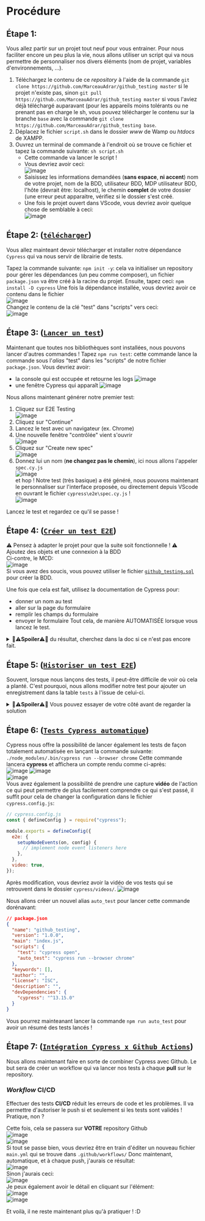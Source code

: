 # Procédure

## Étape 1:
Vous allez partir sur un projet tout neuf pour vous entrainer.
Pour nous faciliter encore un peu plus la vie, nous allons utiliser un script qui va nous permettre de personnaliser nos divers éléments (nom de projet, variables d'environnements, ...).

1. Téléchargez le contenu de ce *repository* à l'aide de la commande `git clone https://github.com/MarceauAdrar/github_testing master` si le projet n'existe pas, sinon `git pull https://github.com/MarceauAdrar/github_testing master` si vous l'aviez déjà téléchargé auparavant (pour les appareils moins tolérants ou ne prenant pas en charge le sh, vous pouvez télécharger le contenu sur la branche `base` avec la commande `git clone https://github.com/MarceauAdrar/github_testing base`.
2. Déplacez le fichier `script.sh` dans le dossier *www* de Wamp ou *htdocs* de XAMPP.
3. Ouvrez un terminal de commande à l'endroit où se trouve ce fichier et tapez la commande suivante: `sh script.sh`
   - Cette commande va lancer le script !
   - Vous devriez avoir ceci:<br>
     ![image](https://github.com/user-attachments/assets/439cf872-f61d-4881-9706-b8c92ba2d1e0)
   - Saisissez les informations demandées (**sans espace**, **ni accent**) nom de votre projet, nom de la BDD, utilisateur BDD, MDP utilisateur BDD, l'hôte (devrait être: localhost), le chemin **complet** de votre dossier (une erreur peut apparaitre, vérifiez si le dossier s'est créé.
   - Une fois le projet ouvert dans VScode, vous devriez avoir quelque chose de semblable à ceci:<br>
     ![image](https://github.com/user-attachments/assets/b12a3b2d-554c-42df-bde9-c3f21d83c05f)

## Étape 2: ([`télécharger`](<https://github.com/MarceauAdrar/github_testing/tree/step02>))
Vous allez mainteant devoir télécharger et installer notre dépendance `Cypress` qui va nous servir de librairie de tests.

Tapez la commande suivante: `npm init -y`: cela va initialiser un repository pour gérer les dépendances (un peu comme composer), un fichier `package.json` va être créé à la racine du projet.
Ensuite, tapez ceci: `npm install -D cypress`
Une fois la dépendance installée, vous devriez avoir ce contenu dans le fichier<br>
![image](https://github.com/user-attachments/assets/37212109-a758-4d37-a42e-8ab18dc6574b)<br>
Changez le contenu de la clé "test" dans "scripts" vers ceci:<br>
![image](https://github.com/user-attachments/assets/26c9aae7-524a-4847-945f-0aa8c8e352e3)

## Étape 3: ([`Lancer un test`](<https://github.com/MarceauAdrar/github_testing/tree/step03>))
Maintenant que toutes nos bibliothèques sont installées, nous pouvons lancer d'autres commandes !
Tapez `npm run test`: cette commande lance la commande sous l'*alias* "test" dans les "scripts" de notre fichier `package.json`.
Vous devriez avoir:
- la console qui est occupée et retourne les logs ![image](https://github.com/user-attachments/assets/081f7fd7-4f57-4751-aada-2ef0d3740b02)
- une fenêtre Cypress qui apparaît ![image](https://github.com/user-attachments/assets/91ade535-ce77-4734-986d-c5ee7cbab79b)

Nous allons maintenant générer notre premier test:
1. Cliquez sur E2E Testing<br>
![image](https://github.com/user-attachments/assets/a7aef1d2-9244-4efe-af46-94d0f2feae2b)
2. Cliquez sur "Continue"
3. Lancez le test avec un navigateur (ex. Chrome)
4. Une nouvelle fenêtre "contrôlée" vient s'ouvrir<br>
![image](https://github.com/user-attachments/assets/dbbe19cf-b3a0-49b6-9943-3139aadced11)
5. Cliquez sur "Create new spec"<br>
![image](https://github.com/user-attachments/assets/b2815bb8-604d-4b56-9414-3b41b41e311d)
6. Donnez lui un nom (**ne changez pas le chemin**), ici nous allons l'appeler `spec.cy.js`<br>
![image](https://github.com/user-attachments/assets/007d1f9b-f891-414f-b2bb-d672eb18b3b5)<br>
et hop ! Notre test (très basique) a été généré, nous pouvons maintenant le personnaliser sur l'interface proposée, ou directement depuis VScode en ouvrant le fichier `cypress\e2e\spec.cy.js` !<br>
![image](https://github.com/user-attachments/assets/1b680771-a402-46a0-b285-03ed36d13280)<br>

Lancez le test et regardez ce qu'il se passe !

## Étape 4: ([`Créer un test E2E`](<https://github.com/MarceauAdrar/github_testing/tree/step04>))
⚠️ Pensez à adapter le projet pour que la suite soit fonctionnelle ! ⚠️<br>
Ajoutez des objets et une connexion à la BDD<br>
Ci-contre, le MCD:<br>
![image](https://github.com/user-attachments/assets/0e78c880-4067-44c2-b02e-ae0fd6032021)<br>
Si vous avez des soucis, vous pouvez utiliser le fichier [`github_testing.sql`](<https://github.com/MarceauAdrar/github_testing/blob/step04/App\Utils\github_testing.sql>) pour créer la BDD.

Une fois que cela est fait, utilisez la documentation de Cypress pour:
- donner un nom au test
- aller sur la page du formulaire
- remplir les champs du formulaire
- envoyer le formulaire
Tout cela, de manière AUTOMATISÉE lorsque vous lancez le test.

<details>
  <summary>👮⚠️<strong>Spoiler</strong>⚠️👮 du résultat, cherchez dans la doc si ce n'est pas encore fait.</summary>

  Et voici une proposition de réponse à adapter à chaque cas !
  
  ```js
  // /cypress/e2e/formulaire.cy.js
  describe('Test formulaire d\'ajout', () => {
    it('passes', () => {
      cy.visit('http://localhost/github_testing/addUser')
      cy.get('input[name="nom"]').type('DOE')
      cy.get('input[name="prenom"]').type('John')
      cy.get('input[name="mail"]').type(Math.random().toString(36).substring(2, 15) + '@gmail.com')
      cy.get('input[name="mdp"]').type('!P4sSw0rD!')
      cy.get('input[type="submit"]').click()
      cy.get('#msgzone').should('contain', "Le compte a été ajouté en BDD")
    })
  })
  ```
  Pour résumer: 
  1. Le bloc `describe`
     - `describe` est utilisé pour regrouper des tests de manière logique. C'est une fonction permettant de décrire une suite de tests.
     - `Test formulaire d'ajout` est le nom donné à cette suite de tests. Il s'agit simplement d'une description pour identifier le bloc de tests.
     - Le deuxième argument est une fonction de callback où l'on va définir les tests.
  2. Le bloc `it`
     - `it` est utilisé pour définir un cas de test. Chaque `it` correspond à un test individuel.
     - `'passes'` est une description pour le test, indiquant ce que le test est censé vérifier.
     - Le deuxième argument est une fonction de callback contenant le code du test lui-même.
  3. La visite de la page
     - `cy.visit()` permet de naviguer vers une URL donnée.
     - Ici, `http://localhost/github_testing/addUser` est l'URL à laquelle Cypress accède pour exécuter le test.
     - Les valeurs possibles pour `cy.visit()` incluent toute URL accessible par l'application à tester (généralement en local ou sur un environnement de test).
  4. La sélection + interaction champs du formulaire
     - `cy.get()` sélectionne un élément du DOM selon le sélecteur CSS fourni.
     - `input[name="nom"]` cible un champ input dont l'attribut `name` vaut `nom`.
     - `.type('DOE')` simule la saisie de texte dans l'élément sélectionné.
     - Valeurs possibles :
       - Pour `cy.get()`, on peut utiliser n'importe quel sélecteur CSS valide, comme `.class`, `#id`, ou des sélecteurs d'attributs comme `[type="text"]`.
       - Pour `.type()`, la valeur dépend du texte que l'on veut entrer. Ici, `'DOE'` est entré comme nom de famille, mais cela pourrait être n'importe quelle chaîne de caractères.
  5. Adresse email
     - Sélectionne le champ email via `input[name="mail"]`.
     - `.type('DOE')` simule la saisie de texte dans l'élément sélectionné.
     - `Math.random().toString(36).substring(2, 15)` génère une chaîne aléatoire de caractères. L'email généré aura une partie d'aléatoire suivie de `@gmail.com` pour éviter les doublons.
  6. Soumission du formulaire
     - `input[type="submit"]` cible le bouton de soumission du formulaire.
     - `.click()` simule un clic sur l'élément sélectionné.
     - Les valeurs possibles pour `cy.visit()` incluent Tout élément cliquable (`button`, `a`, `input`, etc.) peut être ciblé avec `cy.get()`.
  7. Vérification du retour
     - `.should('contain', "Le compte a été ajouté en BDD")`
        - `.should()` est une méthode de Cypress utilisée pour faire des assertions, c’est-à-dire vérifier que certaines conditions sont remplies.
        - `'contain'` est l'un des types d'assertions possibles avec `.should()`. Ici, il vérifie que le texte de l'élément sélectionné contient une certaine chaîne de caractères.
        - `"Le compte a été ajouté en BDD"` est la chaîne de caractères attendue.
</details>

## Étape 5: ([`Historiser un test E2E`](<https://github.com/MarceauAdrar/github_testing/tree/step05>))
Souvent, lorsque nous lançons des tests, il peut-être difficile de voir où cela a planté. C'est pourquoi, nous allons modifier notre test pour ajouter un enregistrement dans la table `tests` à l'issue de celui-ci.

<details>
  <summary>👮⚠️<strong>Spoiler</strong>⚠️👮 Vous pouvez essayer de votre côté avant de regarder la solution</summary>

  Et voici une proposition de réponse à adapter à chaque cas !
  
  ```js
  // /cypress/e2e/formulaire.cy.js
  describe('register', () => {
     it('addUser', () => {
       cy.visit('http://localhost/github_testing/addUser')
       cy.get('input[name="nom"]').type('DOE')
       cy.get('input[name="prenom"]').type('John')
       cy.get('input[name="mail"]').type(Math.random().toString(36).substring(2, 15) + '@gmail.com')
       cy.get('input[name="mdp"]').type('!P4sSw0rD!')
       cy.get('input[type="submit"]').click()
       cy.get('#msgzone').invoke("text").then((text => {
         //paramétre JSON (nom du test, date, statut)
         const name = 'addUser';
         let date = new Date()
         date = date.getFullYear() + '-' + (date.getMonth() + 1) + '-' + date.getDate()
         const url = "http://localhost/github_testing/api/addTest"
         let json = '';
         if (text == "Le compte a été ajouté en BDD") {
           const valid = true
           json = JSON.stringify({ name: name, valid: valid, date: date })
         } else if (text == "Les informations sont incorrectes") {
           const valid = false
           json = JSON.stringify({ name: name, valid: valid, date: date })
         }
         cy.request({
           method: 'POST',
           url: url,
           body: json,
         });
       }))
     })
   })
  ```

On retrouve essentiellement le contenu déjà vu. Nous l'avons légérement modifié et ajouté du contenu pour effectuer une requête sur notre route `api`. Ainsi, nous enregistrons dans la variable `name` le nom du test, on génère sa date d'exécution et on JSON-ifie le tout pour l'envoyer à l'aide de la méthode `cy.request()` qui prend un tableau d'éléments comme le ferait une requête AJAX (c'est le même principe): la méthode, l'url et le contenu du body (ici, le JSON).<br>
De la sorte, si on lance le test, on tombera sur le cas où le compte se créé (vu qu'on génére aléatoirement l'email) et si jamais l'email existe déjà, on enregistrera le fait que le test ne s'est pas bien déroulé.
</details>

## Étape 6: ([`Tests Cypress automatique`](<https://github.com/MarceauAdrar/github_testing/tree/step06>))
Cypress nous offre la possibilité de lancer également les tests de façon totalement automatisée en lançant la commande suivante: `./node_modules/.bin/cypress run --browser chrome`
Cette commande lancera **cypress** et affichera un compte rendu comme ci-après:<br>
![image](https://github.com/user-attachments/assets/9fe6f593-e53c-49e3-9f3e-c3a6fb322877) ![image](https://github.com/user-attachments/assets/68017d73-0173-403b-9710-28eeb9319289)<br>
![image](https://github.com/user-attachments/assets/669a027f-9b82-4757-8a01-6295e4b725e0)<br>
Vous avez également la possibilité de prendre une capture **vidéo** de l'action ce qui peut permettre de plus facilement comprendre ce qui s'est passé, il suffit pour cela de changer la configuration dans le fichier `cypress.config.js`:<br>
```js
// cypress.config.js
const { defineConfig } = require("cypress");

module.exports = defineConfig({
  e2e: {
    setupNodeEvents(on, config) {
      // implement node event listeners here
    },
  },
  video: true,
});
```
Après modification, vous devriez avoir la vidéo de vos tests qui se retrouvent dans le dossier `cypress/videos/`.
![image](https://github.com/user-attachments/assets/7c565169-21ec-4c73-89a1-71417d9e6db0)

Nous allons créer un nouvel alias `auto_test` pour lancer cette commande dorénavant:<br>
```json
// package.json
{
  "name": "github_testing",
  "version": "1.0.0",
  "main": "index.js",
  "scripts": {
    "test": "cypress open",
    "auto_test": "cypress run --browser chrome"
  },
  "keywords": [],
  "author": "",
  "license": "ISC",
  "description": "",
  "devDependencies": {
    "cypress": "^13.15.0"
  }
}
```
Vous pourrez mainteanant lancer la commande `npm run auto_test` pour avoir un résumé des tests lancés !

## Étape 7: ([`Intégration Cypress x Github Actions`](<https://github.com/MarceauAdrar/github_testing/tree/step07>))
Nous allons maintenant faire en sorte de combiner Cypress avec Github. Le but sera de créer un workflow qui va lancer nos tests à chaque **pull** sur le repository.

### *Workflow* CI/CD
Effectuer des tests **CI/CD** réduit les erreurs de code et les problèmes. Il va permettre d'autoriser le push si et seulement si les tests sont validés ! Pratique, non ?

Cette fois, cela se passera sur **VOTRE** repository Github<br>
![image](https://github.com/user-attachments/assets/c370a9a8-5ee4-4386-9a80-a18f00de6074)<br>
![image](https://github.com/user-attachments/assets/3666a9b4-3cf7-49cf-804a-b211a05ae938)<br>
Si tout se passe bien, vous devriez être en train d'éditer un nouveau fichier `main.yml` qui se trouve dans `.github/workflows/`
Donc maintenant, automatique, et à chaque push, j'aurais ce résultat:<br>
![image](https://github.com/user-attachments/assets/436e3136-9420-4303-bb2e-2bb94e6891fb)<br>
Sinon j'aurais ceci:<br>
![image](https://github.com/user-attachments/assets/f9aa6a06-69eb-46ad-85d3-129845a8b2e0)<br>
Je peux également avoir le détail en cliquant sur l'élément:<br>
![image](https://github.com/user-attachments/assets/c79a1d6e-a767-43f0-95bc-6db7cc6dd499)<br>
![image](https://github.com/user-attachments/assets/ae2af0d5-6b71-4878-9e5a-557799051b56)<br>

Et voilà, il ne reste maintenant plus qu'à pratiquer ! :D
